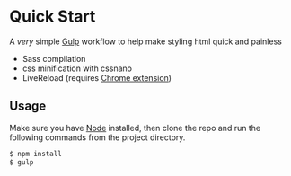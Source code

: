 # Quick Start

A *very* simple [Gulp](http://gulpjs.com) workflow to help make styling html quick and painless

- Sass compilation
- css minification with cssnano
- LiveReload (requires [Chrome extension](https://chrome.google.com/webstore/detail/livereload/jnihajbhpnppcggbcgedagnkighmdlei?hl=en))

## Usage

Make sure you have [Node](https://nodejs.org) installed, then clone the repo and run the following commands from the project directory.

```sh
$ npm install
$ gulp
```
